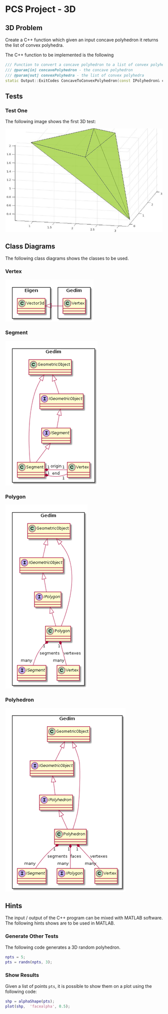 # PCS Project - 3D

## 3D Problem

Create a C++ function which given an input concave polyhedron it returns the list of convex polyhedra.  

The C++ function to be implemented is the following
```c++
/// Function to convert a concave polyhedron to a list of convex polyhedra
/// @param[in] concavePolyhedron - the concave polyhedron
/// @param[out] convexPolyhedra - the list of convex polyhedra
static Output::ExitCodes ConcaveToConvexPolyhedron(const IPolyhedron& concavePolyhedron, list<IPolyhedron*>& convexPolyhedra);
```

## Tests

### Test One

The following image shows the first 3D test:

![3DTestOne](Images/PolyhedronTestOne.jpg)

## Class Diagrams

The following class diagrams shows the classes to be used.

### Vertex

![Vertex](Images/ClassDiagramVertex.png)

### Segment

![Segment](Images/ClassDiagramSegment.png)

### Polygon

![Polygon](Images/ClassDiagramPolygon.png)

### Polyhedron

![Polyhedron](Images/ClassDiagramPolyhedron.png)

## Hints

The input / output of the C++ program can be mixed with MATLAB software.
The following hints shows are to be used in MATLAB.

### Generate Other Tests

The following code generates a 3D random polyhedron.

```matlab
npts = 5;
pts = randn(npts, 3);
```

### Show Results

Given a list of points `pts`, it is possible to show them on a plot using the following code:

```matlab
shp = alphaShape(pts);
plot(shp,  'facealpha', 0.5);
```